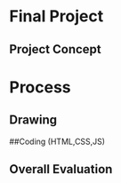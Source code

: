 # Final Project

## Project Concept


# Process
## Drawing 



##Coding (HTML,CSS,JS)



## Overall Evaluation 



